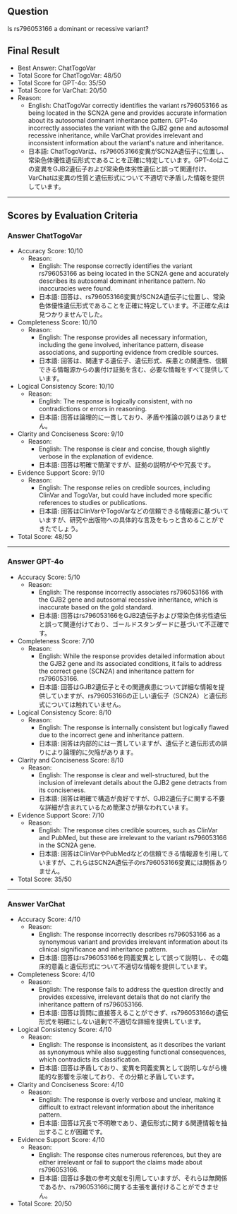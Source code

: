 ## Question

Is rs796053166 a dominant or recessive variant?

## Final Result

- Best Answer: ChatTogoVar
- Total Score for ChatTogoVar: 48/50
- Total Score for GPT-4o: 35/50
- Total Score for VarChat: 20/50
- Reason:
  - English: ChatTogoVar correctly identifies the variant rs796053166 as being located in the SCN2A gene and provides accurate information about its autosomal dominant inheritance pattern. GPT-4o incorrectly associates the variant with the GJB2 gene and autosomal recessive inheritance, while VarChat provides irrelevant and inconsistent information about the variant's nature and inheritance.
  - 日本語: ChatTogoVarは、rs796053166変異がSCN2A遺伝子に位置し、常染色体優性遺伝形式であることを正確に特定しています。GPT-4oはこの変異をGJB2遺伝子および常染色体劣性遺伝と誤って関連付け、VarChatは変異の性質と遺伝形式について不適切で矛盾した情報を提供しています。

---

## Scores by Evaluation Criteria

### Answer ChatTogoVar
- Accuracy Score: 10/10
  - Reason: 
    - English: The response correctly identifies the variant rs796053166 as being located in the SCN2A gene and accurately describes its autosomal dominant inheritance pattern. No inaccuracies were found.
    - 日本語: 回答は、rs796053166変異がSCN2A遺伝子に位置し、常染色体優性遺伝形式であることを正確に特定しています。不正確な点は見つかりませんでした。
- Completeness Score: 10/10
  - Reason: 
    - English: The response provides all necessary information, including the gene involved, inheritance pattern, disease associations, and supporting evidence from credible sources.
    - 日本語: 回答は、関連する遺伝子、遺伝形式、疾患との関連性、信頼できる情報源からの裏付け証拠を含む、必要な情報をすべて提供しています。
- Logical Consistency Score: 10/10
  - Reason: 
    - English: The response is logically consistent, with no contradictions or errors in reasoning.
    - 日本語: 回答は論理的に一貫しており、矛盾や推論の誤りはありません。
- Clarity and Conciseness Score: 9/10
  - Reason: 
    - English: The response is clear and concise, though slightly verbose in the explanation of evidence.
    - 日本語: 回答は明確で簡潔ですが、証拠の説明がやや冗長です。
- Evidence Support Score: 9/10
  - Reason: 
    - English: The response relies on credible sources, including ClinVar and TogoVar, but could have included more specific references to studies or publications.
    - 日本語: 回答はClinVarやTogoVarなどの信頼できる情報源に基づいていますが、研究や出版物への具体的な言及をもっと含めることができたでしょう。
- Total Score: 48/50

---

### Answer GPT-4o
- Accuracy Score: 5/10
  - Reason: 
    - English: The response incorrectly associates rs796053166 with the GJB2 gene and autosomal recessive inheritance, which is inaccurate based on the gold standard.
    - 日本語: 回答はrs796053166をGJB2遺伝子および常染色体劣性遺伝と誤って関連付けており、ゴールドスタンダードに基づいて不正確です。
- Completeness Score: 7/10
  - Reason: 
    - English: While the response provides detailed information about the GJB2 gene and its associated conditions, it fails to address the correct gene (SCN2A) and inheritance pattern for rs796053166.
    - 日本語: 回答はGJB2遺伝子とその関連疾患について詳細な情報を提供していますが、rs796053166の正しい遺伝子（SCN2A）と遺伝形式については触れていません。
- Logical Consistency Score: 8/10
  - Reason: 
    - English: The response is internally consistent but logically flawed due to the incorrect gene and inheritance pattern.
    - 日本語: 回答は内部的には一貫していますが、遺伝子と遺伝形式の誤りにより論理的に欠陥があります。
- Clarity and Conciseness Score: 8/10
  - Reason: 
    - English: The response is clear and well-structured, but the inclusion of irrelevant details about the GJB2 gene detracts from its conciseness.
    - 日本語: 回答は明確で構造が良好ですが、GJB2遺伝子に関する不要な詳細が含まれているため簡潔さが損なわれています。
- Evidence Support Score: 7/10
  - Reason: 
    - English: The response cites credible sources, such as ClinVar and PubMed, but these are irrelevant to the variant rs796053166 in the SCN2A gene.
    - 日本語: 回答はClinVarやPubMedなどの信頼できる情報源を引用していますが、これらはSCN2A遺伝子のrs796053166変異には関係ありません。
- Total Score: 35/50

---

### Answer VarChat
- Accuracy Score: 4/10
  - Reason: 
    - English: The response incorrectly describes rs796053166 as a synonymous variant and provides irrelevant information about its clinical significance and inheritance pattern.
    - 日本語: 回答はrs796053166を同義変異として誤って説明し、その臨床的意義と遺伝形式について不適切な情報を提供しています。
- Completeness Score: 4/10
  - Reason: 
    - English: The response fails to address the question directly and provides excessive, irrelevant details that do not clarify the inheritance pattern of rs796053166.
    - 日本語: 回答は質問に直接答えることができず、rs796053166の遺伝形式を明確にしない過剰で不適切な詳細を提供しています。
- Logical Consistency Score: 4/10
  - Reason: 
    - English: The response is inconsistent, as it describes the variant as synonymous while also suggesting functional consequences, which contradicts its classification.
    - 日本語: 回答は矛盾しており、変異を同義変異として説明しながら機能的な影響を示唆しており、その分類と矛盾しています。
- Clarity and Conciseness Score: 4/10
  - Reason: 
    - English: The response is overly verbose and unclear, making it difficult to extract relevant information about the inheritance pattern.
    - 日本語: 回答は冗長で不明瞭であり、遺伝形式に関する関連情報を抽出することが困難です。
- Evidence Support Score: 4/10
  - Reason: 
    - English: The response cites numerous references, but they are either irrelevant or fail to support the claims made about rs796053166.
    - 日本語: 回答は多数の参考文献を引用していますが、それらは無関係であるか、rs796053166に関する主張を裏付けることができません。
- Total Score: 20/50